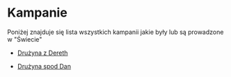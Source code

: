 # Kampanie

Poniżej znajduje się lista wszystkich kampanii jakie były lub są prowadzone w "Świecie"

- [Drużyna z Dereth](Drużyna_z_Dereth.html)

- [Drużyna spod Dan](Drużyna_spod_Dan.html)


